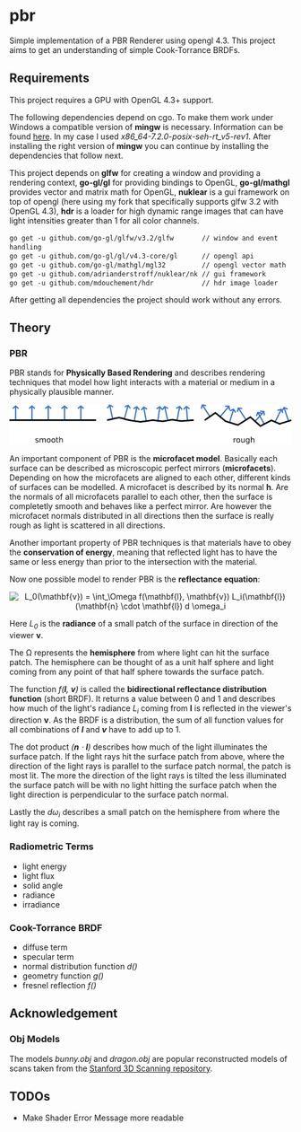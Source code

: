 # pbr

Simple implementation of a PBR Renderer using opengl 4.3. This project aims to get an understanding of simple Cook-Torrance BRDFs. 

## Requirements
This project requires a GPU with OpenGL 4.3+ support.

The following dependencies depend on cgo. To make them work under Windows a 
compatible version of **mingw** is necessary. Information can be found 
[here](https://github.com/go-gl/glfw/issues/91). In my case I used 
*x86_64-7.2.0-posix-seh-rt_v5-rev1*. After installing the right version of 
**mingw** you can continue by installing the dependencies that follow next.

This project depends on **glfw** for creating a window and providing a rendering 
context, **go-gl/gl** for providing bindings to OpenGL, **go-gl/mathgl** 
provides vector and matrix math for OpenGL, **nuklear** is a gui
framework on top of opengl (here using my fork that specifically supports glfw 3.2 with OpenGL 4.3), **hdr** is a loader for high dynamic range images
that can have light intensities greater than 1 for all color channels.
```
go get -u github.com/go-gl/glfw/v3.2/glfw       // window and event handling
go get -u github.com/go-gl/gl/v4.3-core/gl      // opengl api
go get -u github.com/go-gl/mathgl/mgl32         // opengl vector math
go get -u github.com/adrianderstroff/nuklear/nk // gui framework
go get -u github.com/mdouchement/hdr            // hdr image loader
```
After getting all dependencies the project should work without any errors.

## Theory

### PBR

PBR stands for **Physically Based Rendering** and describes rendering techniques that model how light interacts with a material or medium in a physically plausible manner.

<p align="center">
<img src="https://github.com/adrianderstroff/pbr/blob/master/assets/images/github/microfacet-model.png?raw=true" title="Microfacet Model" />
</p>

An important component of PBR is the **microfacet model**. Basically each surface can be described as microscopic perfect mirrors (**microfacets**). Depending on how the microfacets are aligned to each other, different kinds of surfaces can be modelled. A microfacet is described by its normal **h**. Are the normals of all microfacets parallel to each other, then the surface is completetly smooth and behaves like a perfect mirror. Are however the microfacet normals distributed in all directions then the surface is really rough as light is scattered in all directions.

Another important property of PBR techniques is that materials have to obey the **conservation of energy**, meaning that reflected light has to have the same or less energy than prior to the intersection with the material. 

Now one possible model to render PBR is the **reflectance equation**:
<p align="center">
<img src="https://latex.codecogs.com/png.latex?L_0(\mathbf{v})&space;=&space;\int_\Omega&space;f(\mathbf{l},&space;\mathbf{v})&space;L_i(\mathbf{l})&space;(\mathbf{n}&space;\cdot&space;\mathbf{l})&space;d&space;\omega_i" title="L_0(\mathbf{v}) = \int_\Omega f(\mathbf{l}, \mathbf{v}) L_i(\mathbf{l}) (\mathbf{n} \cdot \mathbf{l}) d \omega_i" />
</p>

Here *L<sub>0</sub>* is the **radiance** of a small patch of the surface in direction of the viewer **v**. 

The Ω represents the **hemisphere** from where light can hit the surface patch. The hemisphere can be thought of as a unit half sphere and light coming from any point of that half sphere towards the surface patch. 

The function *f(**l**, **v**)* is called the **bidirectional reflectance distribution function** (short BRDF). It returns a value between 0 and 1 and describes how much of the light's radiance *L<sub>i</sub>* coming from **l** is reflected in the viewer's direction **v**. As the BRDF is a distribution, the sum of all function values for all combinations of ***l*** and ***v*** have to add up to 1.

The dot product *(**n** ⋅ **l**)* describes how much of the light illuminates the surface patch. If the light rays hit the surface patch from above, where the direction of the light rays is parallel to the surface patch normal, the patch is most lit. The more the direction of the light rays is tilted the less illuminated the surface patch will be with no light hitting the surface patch when the light direction is perpendicular to the surface patch normal. 

Lastly the *dω<sub>i</sub>* describes a small patch on the hemisphere from where the light ray is coming.

### Radiometric Terms

- light energy
- light flux
- solid angle
- radiance
- irradiance

### Cook-Torrance BRDF

- diffuse term
- specular term
- normal distribution function *d()*
- geometry function *g()*
- fresnel reflection *f()*

## Acknowledgement

### Obj Models

The models *bunny.obj* and *dragon.obj* are popular reconstructed models of scans taken from the [Stanford 3D Scanning repository](http://graphics.stanford.edu/data/3Dscanrep/).

## TODOs

- Make Shader Error Message more readable